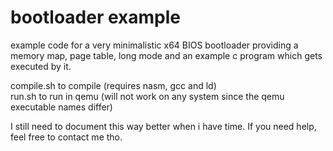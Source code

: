 # bootloader example
example code for a very minimalistic x64 BIOS bootloader providing a memory map, page table, long mode and an example c program which gets executed by it.

compile.sh to compile (requires nasm, gcc and ld) <br>
run.sh to run in qemu (will not work on any system since the qemu executable names differ)

I still need to document this way better when i have time.
If you need help, feel free to contact me tho.
